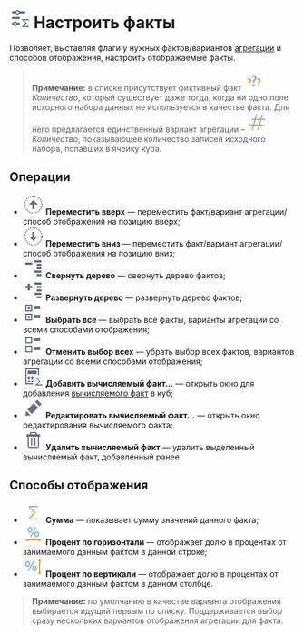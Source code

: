 # ![Настроить факты](../../images/icons/cube/cases/case-tune_default.svg) Настроить факты

Позволяет, выставляя флаги у нужных фактов/вариантов [агрегации](../../processors/func/aggregation-functions.md) и способов отображения, настроить отображаемые факты.

> **Примечание:** в списке присутствует фиктивный факт ![Количество-Факт](../../images/icons/datatype_18/none_default.svg) *Количество*, который существует даже тогда, когда ни одно поле исходного набора данных не используется в качестве факта. Для него предлагается единственный вариант агрегации – ![Количество-Агрегация](../../images/icons/aggregations_18x18/aggregations-count_default.svg) *Количество*, показывающее количество записей исходного набора, попавших в ячейку куба.

## Операции

* ![Переместить вверх](../../images/icons/toolbar-controls/moveup_default.svg) **Переместить вверх** — переместить факт/вариант агрегации/способ отображения на позицию вверх;
* ![Переместить вниз](../../images/icons/toolbar-controls/movedown_default.svg) **Переместить вниз** — переместить факт/вариант агрегации/способ отображения на позицию вниз;
* ![Свернуть дерево](../../images/icons/toolbar-controls/collapce-all_default.svg) **Свернуть дерево** — свернуть дерево фактов;
* ![Развернуть дерево](../../images/icons/toolbar-controls/open-all_default.svg) **Развернуть дерево** — развернуть дерево фактов;
* ![Выбрать все](../../images/icons/toolbar-controls/check-all_default.svg) **Выбрать все** — выбрать все факты, варианты агрегации со всеми способами отображения;
* ![Отменить выбор всех](../../images/icons/toolbar-controls/uncheck-all_default.svg) **Отменить выбор всех** — убрать выбор всех фактов, вариантов агрегации со всеми способами отображения;
* ![Добавить вычисляемый факт](../../images/icons/cube/cases/case-calc_default.svg) **Добавить вычисляемый факт…** — открыть окно для добавления [вычисляемого факт](./addcalculatingfact.md) в куб;
* ![Редактировать вычисляемый факт](../../images/icons/toolbar-controls/edit_default.svg) **Редактировать вычисляемый факт…** — открыть окно редактирования вычисляемого факта;
* ![Удалить вычисляемый факт](../../images/icons/toolbar-controls/delete_default.svg) **Удалить вычисляемый факт** — удалить выделенный вычисляемый факт, добавленный ранее.

## Способы отображения

* ![Сумма](../../images/icons/aggregations_18x18/aggregations-sum_default.svg) **Сумма** — показывает сумму значений данного факта;
* ![Процент по горизонтали](../../images/icons/cube/aggregation/row-percent_default.svg) **Процент по горизонтали** — отображает долю в процентах от занимаемого данным фактом в данной строке;
* ![Процент по вертикали](../../images/icons/cube/aggregation/col-percent_default.svg) **Процент по вертикали** — отображает долю в процентах от занимаемого данным фактом в данном столбце.

>**Примечание:** по умолчанию в качестве варианта отображения выбирается идущий первым по списку. Поддерживается выбор сразу нескольких вариантов отображения агрегации для факта.
